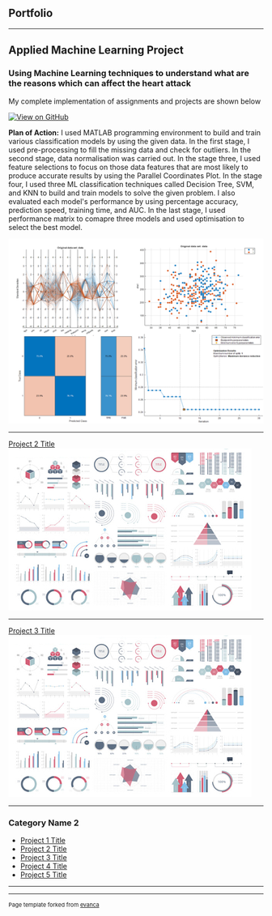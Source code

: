 ## Portfolio

---
## Applied Machine Learning Project

### Using Machine Learning techniques to understand what are the reasons which can affect the heart attack

My complete implementation of assignments and projects are shown below

[![View on GitHub](https://img.shields.io/badge/GitHub-View_on_GitHub-blue?logo=GitHub)](https://github.com/akhandatascience/akhandatascience.github.io/tree/main/ML_project)

**Plan of Action:** I used MATLAB programming environment to build and train various classification models by using the given data. In the first stage, I used pre-processing to fill the missing data and check for outliers. In the second stage, data normalisation was carried out. In the stage three, I used feature selections to focus on those data features that are most likely to produce accurate results by using the Parallel Coordinates Plot. In the stage four, I used three ML classification techniques called Decision Tree, SVM, and KNN to build and train models to solve the given problem. I also evaluated each model's performance by using percentage accuracy, prediction speed, training time, and AUC. In the last stage, I used performance matrix to comapre three models and used optimisation to select the best model.  

<center><img src="/ML_project/ML.png"></center>

---
[Project 2 Title](/pdf/sample_presentation.pdf)
<img src="images/dummy_thumbnail.jpg?raw=true"/>

---
[Project 3 Title](http://example.com/)
<img src="images/dummy_thumbnail.jpg?raw=true"/>

---

### Category Name 2

- [Project 1 Title](http://example.com/)
- [Project 2 Title](http://example.com/)
- [Project 3 Title](http://example.com/)
- [Project 4 Title](http://example.com/)
- [Project 5 Title](http://example.com/)

---




---
<p style="font-size:11px">Page template forked from <a href="https://github.com/evanca/quick-portfolio">evanca</a></p>
<!-- Remove above link if you don't want to attibute -->
